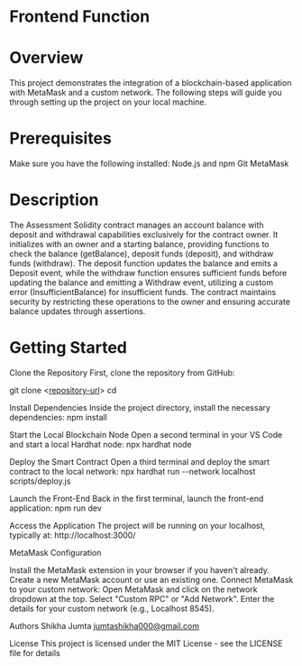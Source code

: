 # Frontend Function
# Overview
This project demonstrates the integration of a blockchain-based application with MetaMask and a custom network. The following steps will guide you through setting up the project on your local machine.

# Prerequisites
Make sure you have the following installed:
Node.js and npm
Git
MetaMask

# Description
The Assessment Solidity contract manages an account balance with deposit and withdrawal capabilities exclusively for the contract owner. It initializes with an owner and a starting balance, providing functions to check the balance (getBalance), deposit funds (deposit), and withdraw funds (withdraw). The deposit function updates the balance and emits a Deposit event, while the withdraw function ensures sufficient funds before updating the balance and emitting a Withdraw event, utilizing a custom error (InsufficientBalance) for insufficient funds. The contract maintains security by restricting these operations to the owner and ensuring accurate balance updates through assertions.

# Getting Started
Clone the Repository
First, clone the repository from GitHub:

git clone <[repository-url](https://github.com/Shikhajumta/Frontend-Etherum.git)>
cd <repository-directory>

Install Dependencies
Inside the project directory, install the necessary dependencies:
npm install

Start the Local Blockchain Node
Open a second terminal in your VS Code and start a local Hardhat node:
npx hardhat node

Deploy the Smart Contract
Open a third terminal and deploy the smart contract to the local network:
npx hardhat run --network localhost scripts/deploy.js

Launch the Front-End
Back in the first terminal, launch the front-end application:
npm run dev

Access the Application
The project will be running on your localhost, typically at:
http://localhost:3000/

MetaMask Configuration

Install the MetaMask extension in your browser if you haven't already.
Create a new MetaMask account or use an existing one.
Connect MetaMask to your custom network:
Open MetaMask and click on the network dropdown at the top.
Select "Custom RPC" or "Add Network".
Enter the details for your custom network (e.g., Localhost 8545).

Authors
Shikha Jumta jumtashikha000@gmail.com

License
This project is licensed under the MIT License - see the LICENSE file for details


